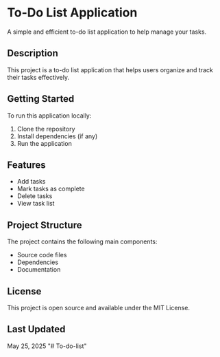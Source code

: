# To-Do List Application

A simple and efficient to-do list application to help manage your tasks.

## Description
This project is a to-do list application that helps users organize and track their tasks effectively.

## Getting Started
To run this application locally:
1. Clone the repository
2. Install dependencies (if any)
3. Run the application

## Features
- Add tasks
- Mark tasks as complete
- Delete tasks
- View task list

## Project Structure
The project contains the following main components:
- Source code files
- Dependencies
- Documentation

## License
This project is open source and available under the MIT License.

## Last Updated
May 25, 2025
"# To-do-list" 
